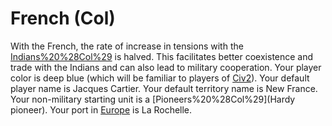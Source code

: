 # French (Col)

With the French, the rate of increase in tensions with the [Indians%20%28Col%29](Indians) is halved. This facilitates better coexistence and trade with the Indians and can also lead to military cooperation. 
Your player color is deep blue (which will be familiar to players of [Civ2](Civ2)). 
Your default player name is Jacques Cartier.
Your default territory name is New France. 
Your non-military starting unit is a [Pioneers%20%28Col%29](Hardy pioneer). 
Your port in [Europe](Europe) is La Rochelle.